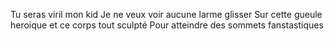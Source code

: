 Tu seras viril mon kid Je ne veux voir aucune larme glisser Sur cette gueule heroique et ce corps tout sculpté Pour atteindre des sommets fanstastiques
